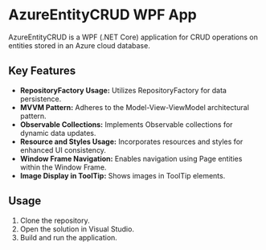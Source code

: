 # AzureEntityCRUD WPF App

AzureEntityCRUD is a WPF (.NET Core) application for CRUD operations on entities stored in an Azure cloud database.

## Key Features

- **RepositoryFactory Usage:** Utilizes RepositoryFactory for data persistence.
- **MVVM Pattern:** Adheres to the Model-View-ViewModel architectural pattern.
- **Observable Collections:** Implements Observable collections for dynamic data updates.
- **Resource and Styles Usage:** Incorporates resources and styles for enhanced UI consistency.
- **Window Frame Navigation:** Enables navigation using Page entities within the Window Frame.
- **Image Display in ToolTip:** Shows images in ToolTip elements.

## Usage

1. Clone the repository.
2. Open the solution in Visual Studio.
3. Build and run the application.


